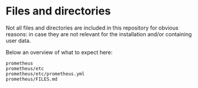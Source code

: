 # Files and directories

Not all files and directories are included in this repository for obvious reasons: in case they are not relevant for the installation and/or containing user data.

Below an overview of what to expect here:
```
prometheus
prometheus/etc
prometheus/etc/prometheus.yml
prometheus/FILES.md
```

